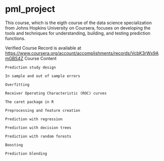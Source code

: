 # pml_project
This course, which is the eigth course of the data science specialization from Johns Hopkins University on Coursera, focuses on developing the tools and techniques for understanding, building, and testing prediction functions.

Verified Course Record is available at  https://www.coursera.org/account/accomplishments/records/VcbK3rWx9AmGBS4Z
Course Content

    Prediction study design
    
    In sample and out of sample errors
    
    Overfitting
    
    Receiver Operating Characteristic (ROC) curves
    
    The caret package in R
    
    Preprocessing and feature creation
    
    Prediction with regression
    
    Prediction with decision trees
    
    Prediction with random forests
    
    Boosting
    
    Prediction blending

